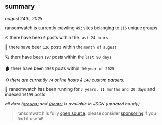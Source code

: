 
## summary
_august 24th, 2025_

ransomwatch is currently crawling `492` sites belonging to `216` unique groups

⏲ there have been `0` posts within the `last 24 hours`

🦈 there have been `126` posts within the `month of august`

🪐 there have been `197` posts within the `last 90 days`

🏚 there have been `1568` posts within the `year of 2025`

_⚙️ there are currently `74` online hosts & `140` custom parsers._

🦕 ransomwatch has been running for `3 years, 11 months and 20 days` and indexed `16199` posts

_all data  [(groups)](http://ransomwhat.telemetry.ltd/groups) and [(posts)](http://ransomwhat.telemetry.ltd/posts) is available in JSON (updated hourly)_

> ransomwatch is fully [open source](https://github.com/joshhighet/ransomwatch#ransomwatch--). please consider [sponsoring](https://github.com/sponsors/joshhighet) if you find it useful!
